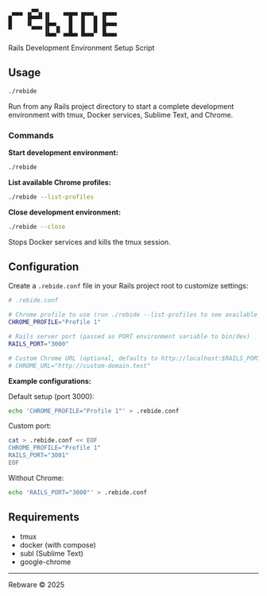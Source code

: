 ```
 ▄▄▄ ▗▞▀▚▖▗▖   ▗▄▄▄▖▗▄▄▄  ▗▄▄▄▖
█    ▐▛▀▀▘▐▌     █  ▐▌  █ ▐▌   
█    ▝▚▄▄▖▐▛▀▚▖  █  ▐▌  █ ▐▛▀▀▘
          ▐▙▄▞▘▗▄█▄▖▐▙▄▄▀ ▐▙▄▄▖
```

Rails Development Environment Setup Script

## Usage

```bash
./rebide
```

Run from any Rails project directory to start a complete development environment with tmux, Docker services, Sublime Text, and Chrome.

### Commands

**Start development environment:**
```bash
./rebide
```

**List available Chrome profiles:**
```bash
./rebide --list-profiles
```

**Close development environment:**
```bash
./rebide --close
```
Stops Docker services and kills the tmux session.

## Configuration

Create a `.rebide.conf` file in your Rails project root to customize settings:

```bash
# .rebide.conf

# Chrome profile to use (run ./rebide --list-profiles to see available profiles)
CHROME_PROFILE="Profile 1"

# Rails server port (passed as PORT environment variable to bin/dev)
RAILS_PORT="3000"

# Custom Chrome URL (optional, defaults to http://localhost:$RAILS_PORT)
# CHROME_URL="http://custom-domain.test"
```

**Example configurations:**

Default setup (port 3000):
```bash
echo 'CHROME_PROFILE="Profile 1"' > .rebide.conf
```

Custom port:
```bash
cat > .rebide.conf << EOF
CHROME_PROFILE="Profile 1"
RAILS_PORT="3001"
EOF
```

Without Chrome:
```bash
echo 'RAILS_PORT="3000"' > .rebide.conf
```

## Requirements

- tmux
- docker (with compose)
- subl (Sublime Text)
- google-chrome

---

Rebware © 2025
